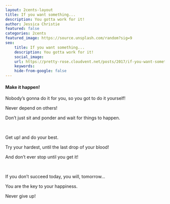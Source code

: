 ```yaml
---
layout: 2cents-layout
title: If you want something...
description: You gotta work for it!
author: Jessica Christie
featured: false
categories: 2cents
featured_image: https://source.unsplash.com/random?sig=9
seo:
    title: If you want something...
    description: You gotta work for it!
    social_image:
    url: https://pretty-rose.cloudvent.net/posts/2017/if-you-want-something
    keywords:
    hide-from-google: false
---
```

#### Make it happen\!

Nobody’s gonna do it for you, so you got to do it yourself\!

Never depend on others\!

Don’t just sit and ponder and wait for things to happen.

&nbsp;

Get up\! and do your best.

Try your hardest, until the last drop of your blood\!

And don’t ever stop until you get it\!

&nbsp;

If you don’t succeed today, you will, tomorrow…

You are the key to your happiness.

Never give up\!

&nbsp;

